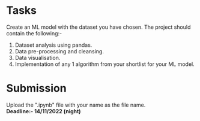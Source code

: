 # Tasks
Create an ML model with the dataset you have chosen. The project should contain the following:-
1. Dataset analysis using pandas.
2. Data pre-processing and cleansing.
3. Data visualisation.
4. Implementation of any 1 algorithm from your shortlist for your ML model.

# Submission
Upload the ".ipynb" file with your name as the file name.<br />
**Deadline:- 14/11/2022 (night)**

